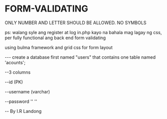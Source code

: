 # FORM-VALIDATING
ONLY NUMBER AND LETTER SHOULD BE ALLOWED. NO SYMBOLS

ps: walang syle ang register at log in.php kayo na bahala mag lagay ng css, per fully functional ang back end form validating

using bulma framework and grid css for form layout

--- create a database first named "users" that contains one table named 'acounts';


--3 columns


--id (PK)


--username (varchar)


--password ''    ''


-- By I.R Landong
